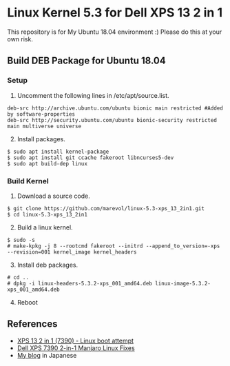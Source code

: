 # Linux Kernel 5.3 for Dell XPS 13 2 in 1

This repository is for My Ubuntu 18.04 environment :)
Please do this at your own risk.

## Build DEB Package for Ubuntu 18.04

### Setup

1. Uncomment the following lines in /etc/apt/source.list.

```
deb-src http://archive.ubuntu.com/ubuntu bionic main restricted #Added by software-properties
deb-src http://security.ubuntu.com/ubuntu bionic-security restricted main multiverse universe
```

2. Install packages.
```
$ sudo apt install kernel-package
$ sudo apt install git ccache fakeroot libncurses5-dev
$ sudo apt build-dep linux
```

### Build Kernel

1. Download a source code.

```
$ git clone https://github.com/marevol/linux-5.3-xps_13_2in1.git
$ cd linux-5.3-xps_13_2in1
```

2. Build a linux kernel.

```
$ sudo -s
# make-kpkg -j 8 --rootcmd fakeroot --initrd --append_to_version=-xps --revision=001 kernel_image kernel_headers
```

3. Install deb packages.

```
# cd ..
# dpkg -i linux-headers-5.3.2-xps_001_amd64.deb linux-image-5.3.2-xps_001_amd64.deb 
```

4. Reboot

## References

- [XPS 13 2 in 1 (7390) - Linux boot attempt](https://www.reddit.com/r/Dell/comments/cx0fkc/xps_13_2_in_1_7390_linux_boot_attempt/?sort=new)
- [Dell XPS 7390 2-in-1 Manjaro Linux Fixes](https://github.com/endeavour/DellXps7390-2in1-Manjaro-Linux-Fixes)
- [My blog](https://www.chazine.com/archives/4019) in Japanese

